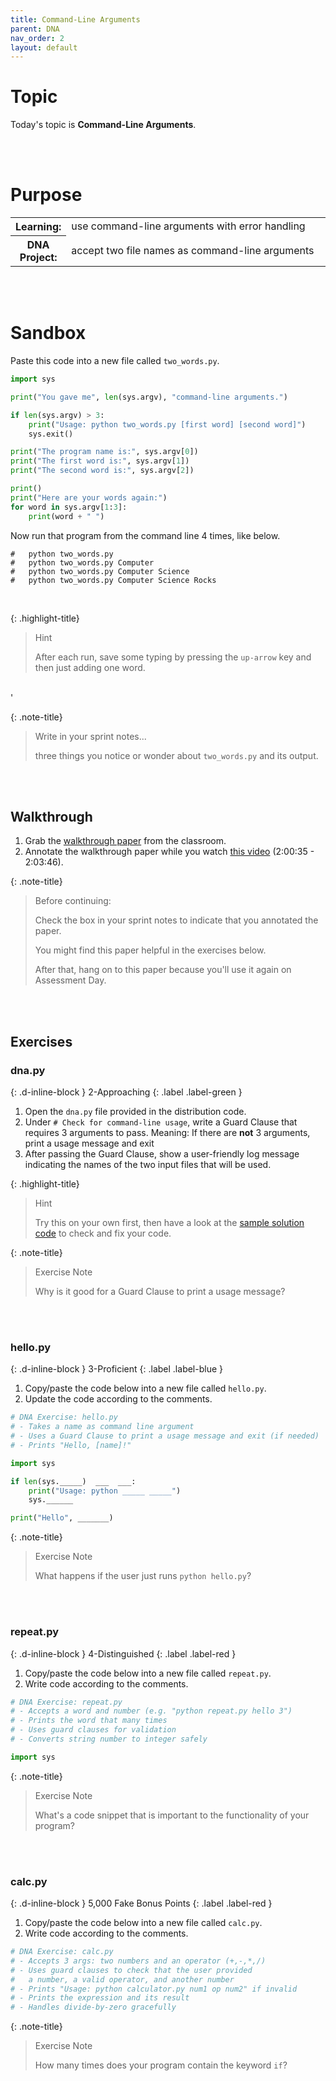 ```yaml
---
title: Command-Line Arguments
parent: DNA
nav_order: 2
layout: default
---
```


# Topic
Today's topic is **Command-Line Arguments**.

<br><br>

# Purpose

<table>
  <tr>
    <th>Learning:</th>
    <td style="width:100%">use command-line arguments with error handling</td>
  </tr>
  <tr>
    <th>DNA Project:</th>
    <td style="width:100%">accept two file names as command-line arguments</td>
  </tr>
</table>

<br><br>

# Sandbox

Paste this code into a new file called `two_words.py`.

```python
import sys

print("You gave me", len(sys.argv), "command-line arguments.")

if len(sys.argv) > 3:
    print("Usage: python two_words.py [first word] [second word]")
    sys.exit()

print("The program name is:", sys.argv[0])
print("The first word is:", sys.argv[1])
print("The second word is:", sys.argv[2])

print()
print("Here are your words again:")
for word in sys.argv[1:3]:
    print(word + " ")
```

Now run that program from the command line 4 times, like below.

```
#   python two_words.py
#   python two_words.py Computer
#   python two_words.py Computer Science
#   python two_words.py Computer Science Rocks
```

<br>

{: .highlight-title}

> Hint
>
> After each run, save some typing by pressing the `up-arrow` key and then just adding one word.

<br>'

{: .note-title}

> Write in your sprint notes...
>
> three things you notice or wonder about `two_words.py` and its output.

<br><br>

## Walkthrough


1. Grab the [walkthrough paper](https://docs.google.com/document/d/1tYE56_PYmzqzeV2K0PW0Lw6qhjAlTiHEoL3dY_jp9ug/edit?usp=sharing) from the classroom.
1. Annotate the walkthrough paper while you watch [this video](https://youtu.be/EHi0RDZ31VA?start=7235&end=7426) (2:00:35 - 2:03:46).

{: .note-title}

> Before continuing:
>
> Check the box in your sprint notes to indicate that you annotated the paper.
>
> You might find this paper helpful in the exercises below.
>
> After that, hang on to this paper because you'll use it again on Assessment Day.

<br><br>

## Exercises

<!-- prettier-ignore-start -->

### dna.py
{: .d-inline-block }
2-Approaching
{: .label .label-green }

1. Open the `dna.py` file provided in the distribution code.
1. Under `# Check for command-line usage`, write a Guard Clause that requires 3 arguments to pass. Meaning: If there are **not** 3 arguments, print a usage message and exit
1. After passing the Guard Clause, show a user-friendly log message indicating the names of the two input files that will be used.


{: .highlight-title}

> Hint
>
> Try this on your own first, then have a look at the [sample solution code](https://docs.google.com/document/d/1uEKkKnHvat5I9iBBJ1sz58rK8TULenc6e44r36M6vcs/edit?tab=t.0) to check and fix your code.


{: .note-title}

> Exercise Note
>
> Why is it good for a Guard Clause to print a usage message?

<br><br>

### hello.py
{: .d-inline-block }
3-Proficient
{: .label .label-blue }


1. Copy/paste the code below into a new file called `hello.py`.
1. Update the code according to the comments.

```python
# DNA Exercise: hello.py
# - Takes a name as command line argument
# - Uses a Guard Clause to print a usage message and exit (if needed)
# - Prints "Hello, [name]!"

import sys

if len(sys._____)  ___  ___:
    print("Usage: python _____ _____")
    sys.______

print("Hello", _______)
```

{: .note-title}

> Exercise Note
>
> What happens if the user just runs `python hello.py`?

<br><br>



### repeat.py
{: .d-inline-block }
4-Distinguished
{: .label .label-red }

1. Copy/paste the code below into a new file called `repeat.py`.
1. Write code according to the comments.

```python
# DNA Exercise: repeat.py
# - Accepts a word and number (e.g. "python repeat.py hello 3")
# - Prints the word that many times
# - Uses guard clauses for validation
# - Converts string number to integer safely

import sys

```

{: .note-title}

> Exercise Note
>
> What's a code snippet that is important to the functionality of your program?

<br><br>

### calc.py
{: .d-inline-block }
5,000 Fake Bonus Points
{: .label .label-red }

1. Copy/paste the code below into a new file called `calc.py`.
1. Write code according to the comments.

```python
# DNA Exercise: calc.py
# - Accepts 3 args: two numbers and an operator (+,-,*,/)
# - Uses guard clauses to check that the user provided
#   a number, a valid operator, and another number
# - Prints "Usage: python calculator.py num1 op num2" if invalid
# - Prints the expression and its result
# - Handles divide-by-zero gracefully

```

{: .note-title}

> Exercise Note
>
> How many times does your program contain the keyword `if`?

<br><br>

<!-- prettier-ignore-end -->
